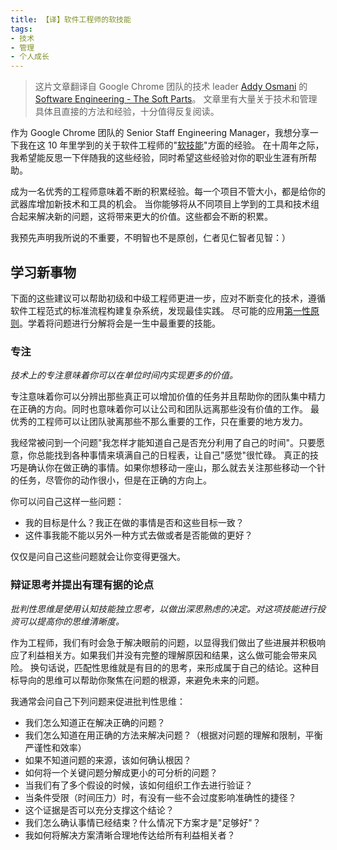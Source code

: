 ```yaml
---
title: 【译】软件工程师的软技能
tags:
- 技术
- 管理
- 个人成长
---
```


> 这片文章翻译自 Google Chrome 团队的技术 leader [Addy Osmani](https://twitter.com/addyosmani) 的 
> [Software Engineering - The Soft Parts](https://addyosmani.com/blog/software-engineering-soft-parts/)。
> 文章里有大量关于技术和管理具体且直接的方法和经验，十分值得反复阅读。

作为 Google Chrome 团队的 Senior Staff Engineering Manager，我想分享一下我在这 10 年里学到的关于软件工程师的"[软技能](https://www.glassdoor.com/blog/guide/soft-skills-vs-hard-skills/)"方面的经验。
在十周年之际，我希望能反思一下伴随我的这些经验，同时希望这些经验对你的职业生涯有所帮助。

成为一名优秀的工程师意味着不断的积累经验。每一个项目不管大小，都是给你的武器库增加新技术和工具的机会。
当你能够将从不同项目上学到的工具和技术组合起来解决新的问题，这将带来更大的价值。这些都会不断的积累。

我预先声明我所说的不重要，不明智也不是原创，仁者见仁智者见智：）

## 学习新事物

下面的这些建议可以帮助初级和中级工程师更进一步，应对不断变化的技术，遵循软件工程范式的标准流程构建复杂系统，发现最佳实践。
尽可能的应用[第一性原则](https://en.wikipedia.org/wiki/First_principle)。学着将问题进行分解将会是一生中最重要的技能。

### 专注

*技术上的专注意味着你可以在单位时间内实现更多的价值。*

专注意味着你可以分辨出那些真正可以增加价值的任务并且帮助你的团队集中精力在正确的方向。同时也意味着你可以让公司和团队远离那些没有价值的工作。
最优秀的工程师可以让团队驶离那些不那么重要的工作，只在重要的地方发力。

我经常被问到一个问题"我怎样才能知道自己是否充分利用了自己的时间"。只要愿意，你总能找到各种事情来填满自己的日程表，让自己"感觉"很忙碌。
真正的技巧是确认你在做正确的事情。如果你想移动一座山，那么就去关注那些移动一个针的任务，尽管你的动作很小，但是在正确的方向上。

你可以问自己这样一些问题：
- 我的目标是什么？我正在做的事情是否和这些目标一致？
- 这件事我能不能以另外一种方式去做或者是否能做的更好？

仅仅是问自己这些问题就会让你变得更强大。


### 辩证思考并提出有理有据的论点

*批判性思维是使用认知技能独立思考，以做出深思熟虑的决定。对这项技能进行投资可以提高你的思维清晰度。*

作为工程师，我们有时会急于解决眼前的问题，以显得我们做出了些进展并积极响应了利益相关方。如果我们并没有完整的理解原因和结果，这么做可能会带来风险。
换句话说，匹配性思维就是有目的的思考，来形成属于自己的结论。这种目标导向的思维可以帮助你聚焦在问题的根源，来避免未来的问题。

我通常会问自己下列问题来促进批判性思维：
- 我们怎么知道正在解决正确的问题？
- 我们怎么知道在用正确的方法来解决问题？（根据对问题的理解和限制，平衡严谨性和效率）
- 如果不知道问题的来源，该如何确认根因？
- 如何将一个关键问题分解成更小的可分析的问题？
- 当我们有了多个假设的时候，该如何组织工作去进行验证？
- 当条件受限（时间压力）时，有没有一些不会过度影响准确性的捷径？
- 这个证据是否可以充分支撑这个结论？
- 我们怎么确认事情已经结束？什么情况下方案才是"足够好"？
- 我如何将解决方案清晰合理地传达给所有利益相关者？
